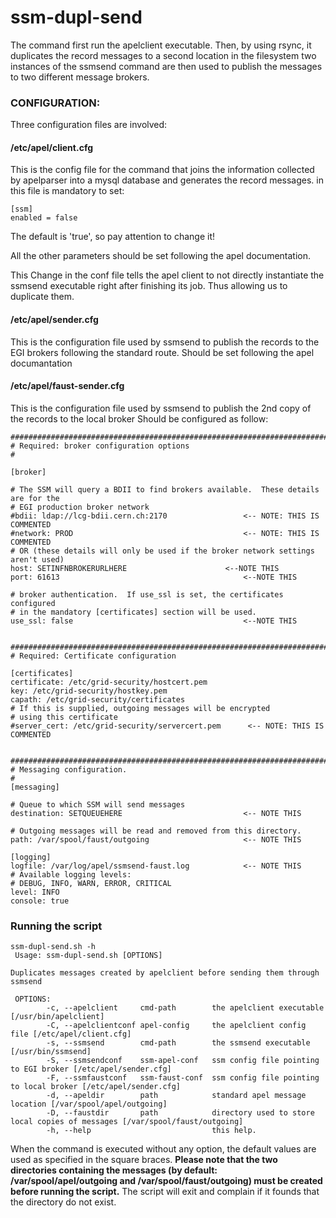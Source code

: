 ssm-dupl-send
=============


The command first run the apelclient executable. Then, by using rsync, it duplicates the record messages to a second location in the filesystem
two instances of the ssmsend command are then used to publish the messages to two different message brokers.

### CONFIGURATION:

Three configuration files are involved:

#### /etc/apel/client.cfg

This is the config file for the command that joins the information collected by apelparser into a mysql database and generates the record messages.
in this file is mandatory to set:

````
[ssm]
enabled = false
````

The default is 'true', so pay attention to change it!

All the other parameters should be set following the apel documentation.

This Change in the conf file tells the apel client to not directly instantiate the ssmsend executable right after finishing its job. 
Thus allowing us to duplicate them.

#### /etc/apel/sender.cfg

This is the configuration file used by ssmsend to publish the records to the EGI brokers following the standard route. Should be set 
following the apel documantation

#### /etc/apel/faust-sender.cfg

This is the configuration file used by ssmsend to publish the 2nd copy of the records to the local broker Should be configured as follow:

````
################################################################################
# Required: broker configuration options
#

[broker]

# The SSM will query a BDII to find brokers available.  These details are for the
# EGI production broker network
#bdii: ldap://lcg-bdii.cern.ch:2170					<-- NOTE: THIS IS COMMENTED
#network: PROD										<-- NOTE: THIS IS COMMENTED
# OR (these details will only be used if the broker network settings aren't used)
host: SETINFNBROKERURLHERE						<--NOTE THIS
port: 61613											<--NOTE THIS

# broker authentication.  If use_ssl is set, the certificates configured
# in the mandatory [certificates] section will be used.
use_ssl: false										<--NOTE THIS


################################################################################
# Required: Certificate configuration

[certificates]
certificate: /etc/grid-security/hostcert.pem
key: /etc/grid-security/hostkey.pem
capath: /etc/grid-security/certificates
# If this is supplied, outgoing messages will be encrypted
# using this certificate
#server_cert: /etc/grid-security/servercert.pem      <-- NOTE: THIS IS COMMENTED


################################################################################
# Messaging configuration.
#
[messaging]

# Queue to which SSM will send messages
destination: SETQUEUEHERE							<-- NOTE THIS

# Outgoing messages will be read and removed from this directory.
path: /var/spool/faust/outgoing						<-- NOTE THIS

[logging]
logfile: /var/log/apel/ssmsend-faust.log			<-- NOTE THIS
# Available logging levels:
# DEBUG, INFO, WARN, ERROR, CRITICAL
level: INFO
console: true
````

### Running the script

````
ssm-dupl-send.sh -h
 Usage: ssm-dupl-send.sh [OPTIONS]
 
Duplicates messages created by apelclient before sending them through ssmsend

 OPTIONS:
        -c, --apelclient     cmd-path        the apelclient executable [/usr/bin/apelclient]
        -C, --apelclientconf apel-config     the apelclient config file [/etc/apel/client.cfg]
        -s, --ssmsend        cmd-path        the ssmsend executable [/usr/bin/ssmsend]
        -S, --ssmsendconf    ssm-apel-conf   ssm config file pointing to EGI broker [/etc/apel/sender.cfg]
        -F, --ssmfaustconf   ssm-faust-conf  ssm config file pointing to local broker [/etc/apel/sender.cfg]
        -d, --apeldir        path            standard apel message location [/var/spool/apel/outgoing]
        -D, --faustdir       path            directory used to store local copies of messages [/var/spool/faust/outgoing]
        -h, --help                           this help.
````

When the command is executed without any option, the default values are used as specified in the square braces.
**Please note that the two directories containing the messages (by default: /var/spool/apel/outgoing  and /var/spool/faust/outgoing) must be created before running the script.** 
The script will exit and complain if it founds that the directory do not exist. 
